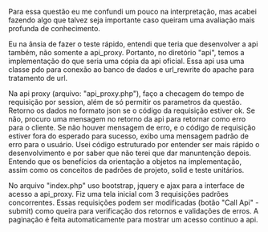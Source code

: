 Para essa questão eu me confundi um pouco na interpretação, mas acabei fazendo algo que talvez seja importante caso queiram uma avaliação mais profunda de conhecimento.

Eu na ânsia de fazer o teste rápido, entendi que teria que desenvolver a api também, não somente a api_proxy. Portanto, no diretório "api", temos a implementação do que seria uma cópia da api oficial. Essa api usa uma classe pdo para conexão ao banco de dados e url_rewrite do apache para tratamento de url.

Na api proxy (arquivo: "api_proxy.php"), faço a checagem do tempo de requisição por session, além de só permitir os parametros da questão. Retorno os dados no formato json se o código da requisição estiver ok. Se não, procuro uma mensagem no retorno da api para retornar como erro para o cliente. Se não houver mensagem de erro, e o código de requisição estiver fora do esperado para sucesso, exibo uma mensagem padrão de erro para o usuário. Usei código estruturado por entender ser mais rápido o desenvolvimento e por saber que não terei que dar manuntenção depois. Entendo que os benefícios da orientação a objetos na implementação, assim como os conceitos de padrões de projeto, solid e teste unitários.

No arquivo "index.php" uso bootstrap, jquery e ajax para a interface de acesso a api_proxy. Fiz uma tela inicial com 3 requisições padrões concorrentes. Essas requisições podem ser modificadas (botão "Call Api" - submit) como queira para verificação dos retornos e validações de erros. A paginação é feita automaticamente para mostrar um acesso continuo a api.